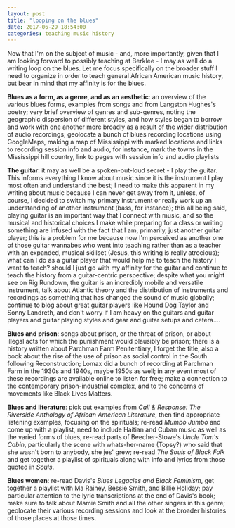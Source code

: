 ```yaml
---
layout: post
title: "looping on the blues"
date: 2017-06-29 18:54:00
categories: teaching music history
---
```


Now that I'm on the subject of music - and, more importantly, given that I am looking forward to possibly teaching at Berklee - I may as well do a writing loop on the blues. Let me focus specifically on the broader stuff I need to organize in order to teach general African American music history, but bear in mind that my affinity is for the blues.

**Blues as a form, as a genre, and as an aesthetic**: an overview of the various blues forms, examples from songs and from Langston Hughes's poetry; very brief overview of genres and sub-genres, noting the geographic dispersion of different styles, and how styles began to borrow and work with one another more broadly as a result of the wider distribution of audio recordings; geolocate a bunch of blues recording locations using GoogleMaps, making a map of Mississippi with marked locations and links to recording session info and audio, for instance, mark the towns in the Mississippi hill country, link to pages with session info and audio playlists

**The guitar**: it may as well be a spoken-out-loud secret - I play the guitar. This informs everything I know about music since it is the instrument I play most often and understand the best; I need to make this apparent in my writing about music because I can never get away from it, unless, of course, I decided to switch my primary instrument or really work up an understanding of another instrument (bass, for instance); this all being said, playing guitar is an important way that I connect with music, and so the musical and historical choices I make while preparing for a class or writing something are infused with the fact that I am, primarily, just another guitar player; this is a problem for me because now I'm perceived as another one of those guitar wannabes who went into teaching rather than as a teacher with an expanded, musical skillset (Jesus, this writing is really atrocious); what can I do as a guitar player that would help me to teach the history I want to teach? should I just go with my affinity for the guitar and continue to teach the history from a guitar-centric perspective; despite what you might see on Rig Rundown, the guitar is an incredibly mobile and versatile instrument, talk about Atlantic theory and the distribution of instruments and recordings as something that has changed the sound of music globally; continue to blog about great guitar players like Hound Dog Taylor and Sonny Landreth, and don't worry if I am heavy on the guitars and guitar players and guitar playing styles and gear and guitar setups and cetera....

**Blues and prison**: songs about prison, or the threat of prison, or about illegal acts for which the punishment would plausibly be prison; there is a history written about Parchman Farm Penitentiary, I forget the title, also a book about the rise of the use of prison as social control in the South following Reconstruction; Lomax did a bunch of recording at Parchman Farm in the 1930s and 1940s, maybe 1950s as well; in any event most of these recordings are available online to listen for free; make a connection to the contemporary prison-industrial complex, and to the concerns of movements like Black Lives Matters.

**Blues and literature**: pick out examples from *Call &amp; Response: The Riverside Anthology of African American Literature*, then find appropriate listening examples, focusing on the spirituals; re-read *Mumbo Jumbo* and come up with a playlist, need to include Haitian and Cuban music as well as the varied forms of blues, re-read parts of Beecher-Stowe's *Uncle Tom's Cabin*, particularly the scene with whats-her-name (Topsy?) who said that she wasn't born to anybody, she jes' grew; re-read *The Souls of Black Folk* and get together a playlist of spirituals along with info and lyrics from those quoted in *Souls*.

**Blues women**: re-read Davis's *Blues Legacies and Black Feminism*, get together a playlist with Ma Rainey, Bessie Smith, and Billie Holiday; pay particular attention to the lyric transcriptions at the end of Davis's book; make sure to talk about Mamie Smith and all the other singers in this genre; geolocate their various recording sessions and look at the broader histories of those places at those times.
